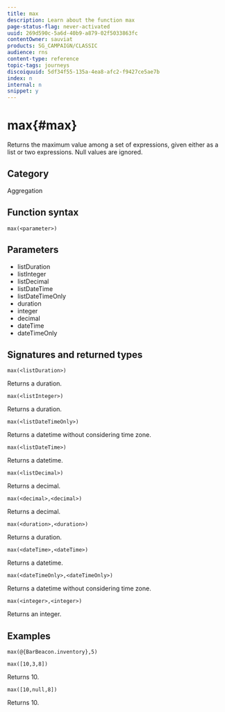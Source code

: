 ```yaml
---
title: max
description: Learn about the function max
page-status-flag: never-activated
uuid: 269d590c-5a6d-40b9-a879-02f5033863fc
contentOwner: sauviat
products: SG_CAMPAIGN/CLASSIC
audience: rns
content-type: reference
topic-tags: journeys
discoiquuid: 5df34f55-135a-4ea8-afc2-f9427ce5ae7b
index: n
internal: n
snippet: y
---
```

# max{#max}

Returns the maximum value among a set of expressions, given either as a list or two expressions. Null values are ignored.

## Category

Aggregation

## Function syntax

`max(<parameter>)`

## Parameters

* listDuration
* listInteger
* listDecimal
* listDateTime
* listDateTimeOnly
* duration
* integer
* decimal
* dateTime
* dateTimeOnly

## Signatures and returned types

`max(<listDuration>)`

Returns a duration.

`max(<listInteger>)`

Returns a duration.

`max(<listDateTimeOnly>)`

Returns a datetime without considering time zone.

`max(<listDateTime>)`

Returns a datetime.

`max(<listDecimal>)`

Returns a decimal.

`max(<decimal>,<decimal>)`

Returns a decimal.

`max(<duration>,<duration>)`

Returns a duration.

`max(<dateTime>,<dateTime>)`

Returns a datetime.

`max(<dateTimeOnly>,<dateTimeOnly>)`

Returns a datetime without considering time zone.

`max(<integer>,<integer>)`

Returns an integer.

## Examples

`max(@{BarBeacon.inventory},5)`

`max([10,3,8])`

Returns 10.

`max([10,null,8])`

Returns 10.
